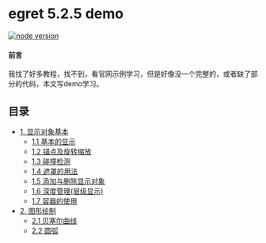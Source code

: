 # egret 5.2.5 demo
[![node version][node-image]][node-url]

[node-image]: https://img.shields.io/badge/node.js-%3E=_8-green.svg?style=flat-square
[node-url]: http://nodejs.org/download/

#### 前言
我找了好多教程，找不到，看官网示例学习，但是好像没一个完整的，或者缺了部分的代码，本文写demo学习。

## 目录
* [1. 显示对象基本](https://github.com/ljcGitHub/egret-examples/tree/master/demo01/1)
  * [1.1 基本的显示](https://github.com/ljcGitHub/egret-examples/tree/master/demo01/1)
  * [1.2 锚点及旋转缩放](https://github.com/ljcGitHub/egret-examples/tree/master/demo01/2)
  * [1.3 碰撞检测](https://github.com/ljcGitHub/egret-examples/tree/master/demo01/3)
  * [1.4 遮罩的用法](https://github.com/ljcGitHub/egret-examples/tree/master/demo01/4)
  * [1.5 添加与删除显示对象](https://github.com/ljcGitHub/egret-examples/tree/master/demo01/5)
  * [1.6 深度管理(层级显示)](https://github.com/ljcGitHub/egret-examples/tree/master/demo01/6)
  * [1.7 容器的使用](https://github.com/ljcGitHub/egret-examples/tree/master/demo01/7)
* [2. 图形绘制](https://github.com/ljcGitHub/egret-examples/tree/master/demo02/1)
  * [2.1 贝塞尔曲线](https://github.com/ljcGitHub/egret-examples/tree/master/demo02/1)
  * [2.2 圆弧](https://github.com/ljcGitHub/egret-examples/tree/master/demo02/2)
  
